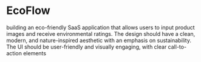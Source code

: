 # EcoFlow
 building an eco-friendly SaaS application that allows users to input product images and receive environmental ratings. The design should have a clean, modern, and nature-inspired aesthetic with an emphasis on sustainability. The UI should be user-friendly and visually engaging, with clear call-to-action elements
